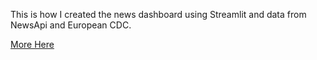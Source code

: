 This is how I created the news dashboard using Streamlit and data from NewsApi and European CDC.

[More Here](https://towardsdatascience.com/the-corona-times-b4ed731e0b71)